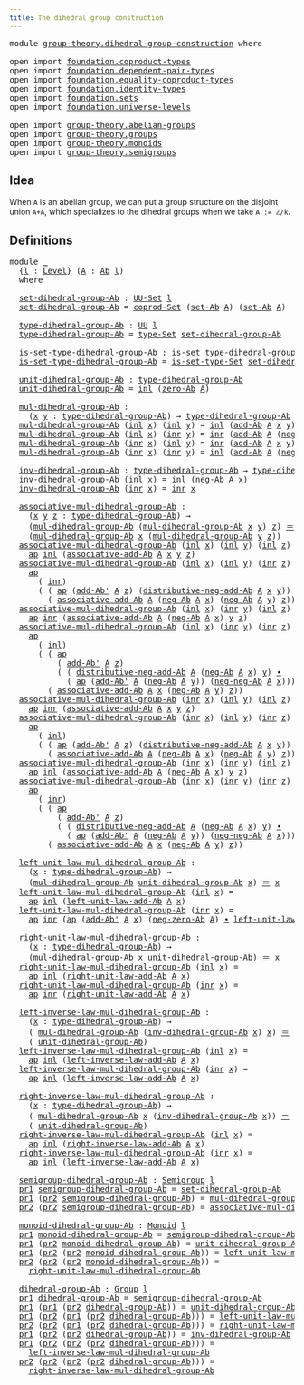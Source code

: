 ```yaml
---
title: The dihedral group construction
---
```


<pre class="Agda"><a id="57" class="Keyword">module</a> <a id="64" href="group-theory.dihedral-group-construction.html" class="Module">group-theory.dihedral-group-construction</a> <a id="105" class="Keyword">where</a>

<a id="112" class="Keyword">open</a> <a id="117" class="Keyword">import</a> <a id="124" href="foundation.coproduct-types.html" class="Module">foundation.coproduct-types</a>
<a id="151" class="Keyword">open</a> <a id="156" class="Keyword">import</a> <a id="163" href="foundation.dependent-pair-types.html" class="Module">foundation.dependent-pair-types</a>
<a id="195" class="Keyword">open</a> <a id="200" class="Keyword">import</a> <a id="207" href="foundation.equality-coproduct-types.html" class="Module">foundation.equality-coproduct-types</a>
<a id="243" class="Keyword">open</a> <a id="248" class="Keyword">import</a> <a id="255" href="foundation.identity-types.html" class="Module">foundation.identity-types</a>
<a id="281" class="Keyword">open</a> <a id="286" class="Keyword">import</a> <a id="293" href="foundation.sets.html" class="Module">foundation.sets</a>
<a id="309" class="Keyword">open</a> <a id="314" class="Keyword">import</a> <a id="321" href="foundation.universe-levels.html" class="Module">foundation.universe-levels</a>

<a id="349" class="Keyword">open</a> <a id="354" class="Keyword">import</a> <a id="361" href="group-theory.abelian-groups.html" class="Module">group-theory.abelian-groups</a>
<a id="389" class="Keyword">open</a> <a id="394" class="Keyword">import</a> <a id="401" href="group-theory.groups.html" class="Module">group-theory.groups</a>
<a id="421" class="Keyword">open</a> <a id="426" class="Keyword">import</a> <a id="433" href="group-theory.monoids.html" class="Module">group-theory.monoids</a>
<a id="454" class="Keyword">open</a> <a id="459" class="Keyword">import</a> <a id="466" href="group-theory.semigroups.html" class="Module">group-theory.semigroups</a>
</pre>
## Idea

When `A` is an abelian group, we can put a group structure on the disjoint union `A+A`, which specializes to the dihedral groups when we take `A := ℤ/k`.

## Definitions

<pre class="Agda"><a id="683" class="Keyword">module</a> <a id="690" href="group-theory.dihedral-group-construction.html#690" class="Module">_</a>
  <a id="694" class="Symbol">{</a><a id="695" href="group-theory.dihedral-group-construction.html#695" class="Bound">l</a> <a id="697" class="Symbol">:</a> <a id="699" href="Agda.Primitive.html#597" class="Postulate">Level</a><a id="704" class="Symbol">}</a> <a id="706" class="Symbol">(</a><a id="707" href="group-theory.dihedral-group-construction.html#707" class="Bound">A</a> <a id="709" class="Symbol">:</a> <a id="711" href="group-theory.abelian-groups.html#2512" class="Function">Ab</a> <a id="714" href="group-theory.dihedral-group-construction.html#695" class="Bound">l</a><a id="715" class="Symbol">)</a>
  <a id="719" class="Keyword">where</a>

  <a id="728" href="group-theory.dihedral-group-construction.html#728" class="Function">set-dihedral-group-Ab</a> <a id="750" class="Symbol">:</a> <a id="752" href="foundation-core.sets.html#1190" class="Function">UU-Set</a> <a id="759" href="group-theory.dihedral-group-construction.html#695" class="Bound">l</a>
  <a id="763" href="group-theory.dihedral-group-construction.html#728" class="Function">set-dihedral-group-Ab</a> <a id="785" class="Symbol">=</a> <a id="787" href="foundation.equality-coproduct-types.html#11165" class="Function">coprod-Set</a> <a id="798" class="Symbol">(</a><a id="799" href="group-theory.abelian-groups.html#2646" class="Function">set-Ab</a> <a id="806" href="group-theory.dihedral-group-construction.html#707" class="Bound">A</a><a id="807" class="Symbol">)</a> <a id="809" class="Symbol">(</a><a id="810" href="group-theory.abelian-groups.html#2646" class="Function">set-Ab</a> <a id="817" href="group-theory.dihedral-group-construction.html#707" class="Bound">A</a><a id="818" class="Symbol">)</a>

  <a id="823" href="group-theory.dihedral-group-construction.html#823" class="Function">type-dihedral-group-Ab</a> <a id="846" class="Symbol">:</a> <a id="848" href="foundation-core.universe-levels.html#235" class="Primitive">UU</a> <a id="851" href="group-theory.dihedral-group-construction.html#695" class="Bound">l</a>
  <a id="855" href="group-theory.dihedral-group-construction.html#823" class="Function">type-dihedral-group-Ab</a> <a id="878" class="Symbol">=</a> <a id="880" href="foundation-core.sets.html#1304" class="Function">type-Set</a> <a id="889" href="group-theory.dihedral-group-construction.html#728" class="Function">set-dihedral-group-Ab</a>

  <a id="914" href="group-theory.dihedral-group-construction.html#914" class="Function">is-set-type-dihedral-group-Ab</a> <a id="944" class="Symbol">:</a> <a id="946" href="foundation-core.sets.html#1113" class="Function">is-set</a> <a id="953" href="group-theory.dihedral-group-construction.html#823" class="Function">type-dihedral-group-Ab</a>
  <a id="978" href="group-theory.dihedral-group-construction.html#914" class="Function">is-set-type-dihedral-group-Ab</a> <a id="1008" class="Symbol">=</a> <a id="1010" href="foundation-core.sets.html#1355" class="Function">is-set-type-Set</a> <a id="1026" href="group-theory.dihedral-group-construction.html#728" class="Function">set-dihedral-group-Ab</a>

  <a id="1051" href="group-theory.dihedral-group-construction.html#1051" class="Function">unit-dihedral-group-Ab</a> <a id="1074" class="Symbol">:</a> <a id="1076" href="group-theory.dihedral-group-construction.html#823" class="Function">type-dihedral-group-Ab</a>
  <a id="1101" href="group-theory.dihedral-group-construction.html#1051" class="Function">unit-dihedral-group-Ab</a> <a id="1124" class="Symbol">=</a> <a id="1126" href="foundation.coproduct-types.html#1250" class="InductiveConstructor">inl</a> <a id="1130" class="Symbol">(</a><a id="1131" href="group-theory.abelian-groups.html#3983" class="Function">zero-Ab</a> <a id="1139" href="group-theory.dihedral-group-construction.html#707" class="Bound">A</a><a id="1140" class="Symbol">)</a>

  <a id="1145" href="group-theory.dihedral-group-construction.html#1145" class="Function">mul-dihedral-group-Ab</a> <a id="1167" class="Symbol">:</a>
    <a id="1173" class="Symbol">(</a><a id="1174" href="group-theory.dihedral-group-construction.html#1174" class="Bound">x</a> <a id="1176" href="group-theory.dihedral-group-construction.html#1176" class="Bound">y</a> <a id="1178" class="Symbol">:</a> <a id="1180" href="group-theory.dihedral-group-construction.html#823" class="Function">type-dihedral-group-Ab</a><a id="1202" class="Symbol">)</a> <a id="1204" class="Symbol">→</a> <a id="1206" href="group-theory.dihedral-group-construction.html#823" class="Function">type-dihedral-group-Ab</a>
  <a id="1231" href="group-theory.dihedral-group-construction.html#1145" class="Function">mul-dihedral-group-Ab</a> <a id="1253" class="Symbol">(</a><a id="1254" href="foundation.coproduct-types.html#1250" class="InductiveConstructor">inl</a> <a id="1258" href="group-theory.dihedral-group-construction.html#1258" class="Bound">x</a><a id="1259" class="Symbol">)</a> <a id="1261" class="Symbol">(</a><a id="1262" href="foundation.coproduct-types.html#1250" class="InductiveConstructor">inl</a> <a id="1266" href="group-theory.dihedral-group-construction.html#1266" class="Bound">y</a><a id="1267" class="Symbol">)</a> <a id="1269" class="Symbol">=</a> <a id="1271" href="foundation.coproduct-types.html#1250" class="InductiveConstructor">inl</a> <a id="1275" class="Symbol">(</a><a id="1276" href="group-theory.abelian-groups.html#3073" class="Function">add-Ab</a> <a id="1283" href="group-theory.dihedral-group-construction.html#707" class="Bound">A</a> <a id="1285" href="group-theory.dihedral-group-construction.html#1258" class="Bound">x</a> <a id="1287" href="group-theory.dihedral-group-construction.html#1266" class="Bound">y</a><a id="1288" class="Symbol">)</a>
  <a id="1292" href="group-theory.dihedral-group-construction.html#1145" class="Function">mul-dihedral-group-Ab</a> <a id="1314" class="Symbol">(</a><a id="1315" href="foundation.coproduct-types.html#1250" class="InductiveConstructor">inl</a> <a id="1319" href="group-theory.dihedral-group-construction.html#1319" class="Bound">x</a><a id="1320" class="Symbol">)</a> <a id="1322" class="Symbol">(</a><a id="1323" href="foundation.coproduct-types.html#1268" class="InductiveConstructor">inr</a> <a id="1327" href="group-theory.dihedral-group-construction.html#1327" class="Bound">y</a><a id="1328" class="Symbol">)</a> <a id="1330" class="Symbol">=</a> <a id="1332" href="foundation.coproduct-types.html#1268" class="InductiveConstructor">inr</a> <a id="1336" class="Symbol">(</a><a id="1337" href="group-theory.abelian-groups.html#3073" class="Function">add-Ab</a> <a id="1344" href="group-theory.dihedral-group-construction.html#707" class="Bound">A</a> <a id="1346" class="Symbol">(</a><a id="1347" href="group-theory.abelian-groups.html#4621" class="Function">neg-Ab</a> <a id="1354" href="group-theory.dihedral-group-construction.html#707" class="Bound">A</a> <a id="1356" href="group-theory.dihedral-group-construction.html#1319" class="Bound">x</a><a id="1357" class="Symbol">)</a> <a id="1359" href="group-theory.dihedral-group-construction.html#1327" class="Bound">y</a><a id="1360" class="Symbol">)</a>
  <a id="1364" href="group-theory.dihedral-group-construction.html#1145" class="Function">mul-dihedral-group-Ab</a> <a id="1386" class="Symbol">(</a><a id="1387" href="foundation.coproduct-types.html#1268" class="InductiveConstructor">inr</a> <a id="1391" href="group-theory.dihedral-group-construction.html#1391" class="Bound">x</a><a id="1392" class="Symbol">)</a> <a id="1394" class="Symbol">(</a><a id="1395" href="foundation.coproduct-types.html#1250" class="InductiveConstructor">inl</a> <a id="1399" href="group-theory.dihedral-group-construction.html#1399" class="Bound">y</a><a id="1400" class="Symbol">)</a> <a id="1402" class="Symbol">=</a> <a id="1404" href="foundation.coproduct-types.html#1268" class="InductiveConstructor">inr</a> <a id="1408" class="Symbol">(</a><a id="1409" href="group-theory.abelian-groups.html#3073" class="Function">add-Ab</a> <a id="1416" href="group-theory.dihedral-group-construction.html#707" class="Bound">A</a> <a id="1418" href="group-theory.dihedral-group-construction.html#1391" class="Bound">x</a> <a id="1420" href="group-theory.dihedral-group-construction.html#1399" class="Bound">y</a><a id="1421" class="Symbol">)</a>
  <a id="1425" href="group-theory.dihedral-group-construction.html#1145" class="Function">mul-dihedral-group-Ab</a> <a id="1447" class="Symbol">(</a><a id="1448" href="foundation.coproduct-types.html#1268" class="InductiveConstructor">inr</a> <a id="1452" href="group-theory.dihedral-group-construction.html#1452" class="Bound">x</a><a id="1453" class="Symbol">)</a> <a id="1455" class="Symbol">(</a><a id="1456" href="foundation.coproduct-types.html#1268" class="InductiveConstructor">inr</a> <a id="1460" href="group-theory.dihedral-group-construction.html#1460" class="Bound">y</a><a id="1461" class="Symbol">)</a> <a id="1463" class="Symbol">=</a> <a id="1465" href="foundation.coproduct-types.html#1250" class="InductiveConstructor">inl</a> <a id="1469" class="Symbol">(</a><a id="1470" href="group-theory.abelian-groups.html#3073" class="Function">add-Ab</a> <a id="1477" href="group-theory.dihedral-group-construction.html#707" class="Bound">A</a> <a id="1479" class="Symbol">(</a><a id="1480" href="group-theory.abelian-groups.html#4621" class="Function">neg-Ab</a> <a id="1487" href="group-theory.dihedral-group-construction.html#707" class="Bound">A</a> <a id="1489" href="group-theory.dihedral-group-construction.html#1452" class="Bound">x</a><a id="1490" class="Symbol">)</a> <a id="1492" href="group-theory.dihedral-group-construction.html#1460" class="Bound">y</a><a id="1493" class="Symbol">)</a>

  <a id="1498" href="group-theory.dihedral-group-construction.html#1498" class="Function">inv-dihedral-group-Ab</a> <a id="1520" class="Symbol">:</a> <a id="1522" href="group-theory.dihedral-group-construction.html#823" class="Function">type-dihedral-group-Ab</a> <a id="1545" class="Symbol">→</a> <a id="1547" href="group-theory.dihedral-group-construction.html#823" class="Function">type-dihedral-group-Ab</a>
  <a id="1572" href="group-theory.dihedral-group-construction.html#1498" class="Function">inv-dihedral-group-Ab</a> <a id="1594" class="Symbol">(</a><a id="1595" href="foundation.coproduct-types.html#1250" class="InductiveConstructor">inl</a> <a id="1599" href="group-theory.dihedral-group-construction.html#1599" class="Bound">x</a><a id="1600" class="Symbol">)</a> <a id="1602" class="Symbol">=</a> <a id="1604" href="foundation.coproduct-types.html#1250" class="InductiveConstructor">inl</a> <a id="1608" class="Symbol">(</a><a id="1609" href="group-theory.abelian-groups.html#4621" class="Function">neg-Ab</a> <a id="1616" href="group-theory.dihedral-group-construction.html#707" class="Bound">A</a> <a id="1618" href="group-theory.dihedral-group-construction.html#1599" class="Bound">x</a><a id="1619" class="Symbol">)</a>
  <a id="1623" href="group-theory.dihedral-group-construction.html#1498" class="Function">inv-dihedral-group-Ab</a> <a id="1645" class="Symbol">(</a><a id="1646" href="foundation.coproduct-types.html#1268" class="InductiveConstructor">inr</a> <a id="1650" href="group-theory.dihedral-group-construction.html#1650" class="Bound">x</a><a id="1651" class="Symbol">)</a> <a id="1653" class="Symbol">=</a> <a id="1655" href="foundation.coproduct-types.html#1268" class="InductiveConstructor">inr</a> <a id="1659" href="group-theory.dihedral-group-construction.html#1650" class="Bound">x</a>

  <a id="1664" href="group-theory.dihedral-group-construction.html#1664" class="Function">associative-mul-dihedral-group-Ab</a> <a id="1698" class="Symbol">:</a>
    <a id="1704" class="Symbol">(</a><a id="1705" href="group-theory.dihedral-group-construction.html#1705" class="Bound">x</a> <a id="1707" href="group-theory.dihedral-group-construction.html#1707" class="Bound">y</a> <a id="1709" href="group-theory.dihedral-group-construction.html#1709" class="Bound">z</a> <a id="1711" class="Symbol">:</a> <a id="1713" href="group-theory.dihedral-group-construction.html#823" class="Function">type-dihedral-group-Ab</a><a id="1735" class="Symbol">)</a> <a id="1737" class="Symbol">→</a>
    <a id="1743" class="Symbol">(</a><a id="1744" href="group-theory.dihedral-group-construction.html#1145" class="Function">mul-dihedral-group-Ab</a> <a id="1766" class="Symbol">(</a><a id="1767" href="group-theory.dihedral-group-construction.html#1145" class="Function">mul-dihedral-group-Ab</a> <a id="1789" href="group-theory.dihedral-group-construction.html#1705" class="Bound">x</a> <a id="1791" href="group-theory.dihedral-group-construction.html#1707" class="Bound">y</a><a id="1792" class="Symbol">)</a> <a id="1794" href="group-theory.dihedral-group-construction.html#1709" class="Bound">z</a><a id="1795" class="Symbol">)</a> <a id="1797" href="foundation-core.identity-types.html#1865" class="Function Operator">＝</a>
    <a id="1803" class="Symbol">(</a><a id="1804" href="group-theory.dihedral-group-construction.html#1145" class="Function">mul-dihedral-group-Ab</a> <a id="1826" href="group-theory.dihedral-group-construction.html#1705" class="Bound">x</a> <a id="1828" class="Symbol">(</a><a id="1829" href="group-theory.dihedral-group-construction.html#1145" class="Function">mul-dihedral-group-Ab</a> <a id="1851" href="group-theory.dihedral-group-construction.html#1707" class="Bound">y</a> <a id="1853" href="group-theory.dihedral-group-construction.html#1709" class="Bound">z</a><a id="1854" class="Symbol">))</a>
  <a id="1859" href="group-theory.dihedral-group-construction.html#1664" class="Function">associative-mul-dihedral-group-Ab</a> <a id="1893" class="Symbol">(</a><a id="1894" href="foundation.coproduct-types.html#1250" class="InductiveConstructor">inl</a> <a id="1898" href="group-theory.dihedral-group-construction.html#1898" class="Bound">x</a><a id="1899" class="Symbol">)</a> <a id="1901" class="Symbol">(</a><a id="1902" href="foundation.coproduct-types.html#1250" class="InductiveConstructor">inl</a> <a id="1906" href="group-theory.dihedral-group-construction.html#1906" class="Bound">y</a><a id="1907" class="Symbol">)</a> <a id="1909" class="Symbol">(</a><a id="1910" href="foundation.coproduct-types.html#1250" class="InductiveConstructor">inl</a> <a id="1914" href="group-theory.dihedral-group-construction.html#1914" class="Bound">z</a><a id="1915" class="Symbol">)</a> <a id="1917" class="Symbol">=</a>
    <a id="1923" href="foundation-core.identity-types.html#4003" class="Function">ap</a> <a id="1926" href="foundation.coproduct-types.html#1250" class="InductiveConstructor">inl</a> <a id="1930" class="Symbol">(</a><a id="1931" href="group-theory.abelian-groups.html#3458" class="Function">associative-add-Ab</a> <a id="1950" href="group-theory.dihedral-group-construction.html#707" class="Bound">A</a> <a id="1952" href="group-theory.dihedral-group-construction.html#1898" class="Bound">x</a> <a id="1954" href="group-theory.dihedral-group-construction.html#1906" class="Bound">y</a> <a id="1956" href="group-theory.dihedral-group-construction.html#1914" class="Bound">z</a><a id="1957" class="Symbol">)</a>
  <a id="1961" href="group-theory.dihedral-group-construction.html#1664" class="Function">associative-mul-dihedral-group-Ab</a> <a id="1995" class="Symbol">(</a><a id="1996" href="foundation.coproduct-types.html#1250" class="InductiveConstructor">inl</a> <a id="2000" href="group-theory.dihedral-group-construction.html#2000" class="Bound">x</a><a id="2001" class="Symbol">)</a> <a id="2003" class="Symbol">(</a><a id="2004" href="foundation.coproduct-types.html#1250" class="InductiveConstructor">inl</a> <a id="2008" href="group-theory.dihedral-group-construction.html#2008" class="Bound">y</a><a id="2009" class="Symbol">)</a> <a id="2011" class="Symbol">(</a><a id="2012" href="foundation.coproduct-types.html#1268" class="InductiveConstructor">inr</a> <a id="2016" href="group-theory.dihedral-group-construction.html#2016" class="Bound">z</a><a id="2017" class="Symbol">)</a> <a id="2019" class="Symbol">=</a>
    <a id="2025" href="foundation-core.identity-types.html#4003" class="Function">ap</a>
      <a id="2034" class="Symbol">(</a> <a id="2036" href="foundation.coproduct-types.html#1268" class="InductiveConstructor">inr</a><a id="2039" class="Symbol">)</a>
      <a id="2047" class="Symbol">(</a> <a id="2049" class="Symbol">(</a> <a id="2051" href="foundation-core.identity-types.html#4003" class="Function">ap</a> <a id="2054" class="Symbol">(</a><a id="2055" href="group-theory.abelian-groups.html#3178" class="Function">add-Ab&#39;</a> <a id="2063" href="group-theory.dihedral-group-construction.html#707" class="Bound">A</a> <a id="2065" href="group-theory.dihedral-group-construction.html#2016" class="Bound">z</a><a id="2066" class="Symbol">)</a> <a id="2068" class="Symbol">(</a><a id="2069" href="group-theory.abelian-groups.html#5516" class="Function">distributive-neg-add-Ab</a> <a id="2093" href="group-theory.dihedral-group-construction.html#707" class="Bound">A</a> <a id="2095" href="group-theory.dihedral-group-construction.html#2000" class="Bound">x</a> <a id="2097" href="group-theory.dihedral-group-construction.html#2008" class="Bound">y</a><a id="2098" class="Symbol">))</a> <a id="2101" href="foundation-core.identity-types.html#2425" class="Function Operator">∙</a>
        <a id="2111" class="Symbol">(</a> <a id="2113" href="group-theory.abelian-groups.html#3458" class="Function">associative-add-Ab</a> <a id="2132" href="group-theory.dihedral-group-construction.html#707" class="Bound">A</a> <a id="2134" class="Symbol">(</a><a id="2135" href="group-theory.abelian-groups.html#4621" class="Function">neg-Ab</a> <a id="2142" href="group-theory.dihedral-group-construction.html#707" class="Bound">A</a> <a id="2144" href="group-theory.dihedral-group-construction.html#2000" class="Bound">x</a><a id="2145" class="Symbol">)</a> <a id="2147" class="Symbol">(</a><a id="2148" href="group-theory.abelian-groups.html#4621" class="Function">neg-Ab</a> <a id="2155" href="group-theory.dihedral-group-construction.html#707" class="Bound">A</a> <a id="2157" href="group-theory.dihedral-group-construction.html#2008" class="Bound">y</a><a id="2158" class="Symbol">)</a> <a id="2160" href="group-theory.dihedral-group-construction.html#2016" class="Bound">z</a><a id="2161" class="Symbol">))</a>
  <a id="2166" href="group-theory.dihedral-group-construction.html#1664" class="Function">associative-mul-dihedral-group-Ab</a> <a id="2200" class="Symbol">(</a><a id="2201" href="foundation.coproduct-types.html#1250" class="InductiveConstructor">inl</a> <a id="2205" href="group-theory.dihedral-group-construction.html#2205" class="Bound">x</a><a id="2206" class="Symbol">)</a> <a id="2208" class="Symbol">(</a><a id="2209" href="foundation.coproduct-types.html#1268" class="InductiveConstructor">inr</a> <a id="2213" href="group-theory.dihedral-group-construction.html#2213" class="Bound">y</a><a id="2214" class="Symbol">)</a> <a id="2216" class="Symbol">(</a><a id="2217" href="foundation.coproduct-types.html#1250" class="InductiveConstructor">inl</a> <a id="2221" href="group-theory.dihedral-group-construction.html#2221" class="Bound">z</a><a id="2222" class="Symbol">)</a> <a id="2224" class="Symbol">=</a>
    <a id="2230" href="foundation-core.identity-types.html#4003" class="Function">ap</a> <a id="2233" href="foundation.coproduct-types.html#1268" class="InductiveConstructor">inr</a> <a id="2237" class="Symbol">(</a><a id="2238" href="group-theory.abelian-groups.html#3458" class="Function">associative-add-Ab</a> <a id="2257" href="group-theory.dihedral-group-construction.html#707" class="Bound">A</a> <a id="2259" class="Symbol">(</a><a id="2260" href="group-theory.abelian-groups.html#4621" class="Function">neg-Ab</a> <a id="2267" href="group-theory.dihedral-group-construction.html#707" class="Bound">A</a> <a id="2269" href="group-theory.dihedral-group-construction.html#2205" class="Bound">x</a><a id="2270" class="Symbol">)</a> <a id="2272" href="group-theory.dihedral-group-construction.html#2213" class="Bound">y</a> <a id="2274" href="group-theory.dihedral-group-construction.html#2221" class="Bound">z</a><a id="2275" class="Symbol">)</a>
  <a id="2279" href="group-theory.dihedral-group-construction.html#1664" class="Function">associative-mul-dihedral-group-Ab</a> <a id="2313" class="Symbol">(</a><a id="2314" href="foundation.coproduct-types.html#1250" class="InductiveConstructor">inl</a> <a id="2318" href="group-theory.dihedral-group-construction.html#2318" class="Bound">x</a><a id="2319" class="Symbol">)</a> <a id="2321" class="Symbol">(</a><a id="2322" href="foundation.coproduct-types.html#1268" class="InductiveConstructor">inr</a> <a id="2326" href="group-theory.dihedral-group-construction.html#2326" class="Bound">y</a><a id="2327" class="Symbol">)</a> <a id="2329" class="Symbol">(</a><a id="2330" href="foundation.coproduct-types.html#1268" class="InductiveConstructor">inr</a> <a id="2334" href="group-theory.dihedral-group-construction.html#2334" class="Bound">z</a><a id="2335" class="Symbol">)</a> <a id="2337" class="Symbol">=</a>
    <a id="2343" href="foundation-core.identity-types.html#4003" class="Function">ap</a>
      <a id="2352" class="Symbol">(</a> <a id="2354" href="foundation.coproduct-types.html#1250" class="InductiveConstructor">inl</a><a id="2357" class="Symbol">)</a>
      <a id="2365" class="Symbol">(</a> <a id="2367" class="Symbol">(</a> <a id="2369" href="foundation-core.identity-types.html#4003" class="Function">ap</a>
          <a id="2382" class="Symbol">(</a> <a id="2384" href="group-theory.abelian-groups.html#3178" class="Function">add-Ab&#39;</a> <a id="2392" href="group-theory.dihedral-group-construction.html#707" class="Bound">A</a> <a id="2394" href="group-theory.dihedral-group-construction.html#2334" class="Bound">z</a><a id="2395" class="Symbol">)</a>
          <a id="2407" class="Symbol">(</a> <a id="2409" class="Symbol">(</a> <a id="2411" href="group-theory.abelian-groups.html#5516" class="Function">distributive-neg-add-Ab</a> <a id="2435" href="group-theory.dihedral-group-construction.html#707" class="Bound">A</a> <a id="2437" class="Symbol">(</a><a id="2438" href="group-theory.abelian-groups.html#4621" class="Function">neg-Ab</a> <a id="2445" href="group-theory.dihedral-group-construction.html#707" class="Bound">A</a> <a id="2447" href="group-theory.dihedral-group-construction.html#2318" class="Bound">x</a><a id="2448" class="Symbol">)</a> <a id="2450" href="group-theory.dihedral-group-construction.html#2326" class="Bound">y</a><a id="2451" class="Symbol">)</a> <a id="2453" href="foundation-core.identity-types.html#2425" class="Function Operator">∙</a>
            <a id="2467" class="Symbol">(</a> <a id="2469" href="foundation-core.identity-types.html#4003" class="Function">ap</a> <a id="2472" class="Symbol">(</a><a id="2473" href="group-theory.abelian-groups.html#3178" class="Function">add-Ab&#39;</a> <a id="2481" href="group-theory.dihedral-group-construction.html#707" class="Bound">A</a> <a id="2483" class="Symbol">(</a><a id="2484" href="group-theory.abelian-groups.html#4621" class="Function">neg-Ab</a> <a id="2491" href="group-theory.dihedral-group-construction.html#707" class="Bound">A</a> <a id="2493" href="group-theory.dihedral-group-construction.html#2326" class="Bound">y</a><a id="2494" class="Symbol">))</a> <a id="2497" class="Symbol">(</a><a id="2498" href="group-theory.abelian-groups.html#5791" class="Function">neg-neg-Ab</a> <a id="2509" href="group-theory.dihedral-group-construction.html#707" class="Bound">A</a> <a id="2511" href="group-theory.dihedral-group-construction.html#2318" class="Bound">x</a><a id="2512" class="Symbol">))))</a> <a id="2517" href="foundation-core.identity-types.html#2425" class="Function Operator">∙</a>
        <a id="2527" class="Symbol">(</a> <a id="2529" href="group-theory.abelian-groups.html#3458" class="Function">associative-add-Ab</a> <a id="2548" href="group-theory.dihedral-group-construction.html#707" class="Bound">A</a> <a id="2550" href="group-theory.dihedral-group-construction.html#2318" class="Bound">x</a> <a id="2552" class="Symbol">(</a><a id="2553" href="group-theory.abelian-groups.html#4621" class="Function">neg-Ab</a> <a id="2560" href="group-theory.dihedral-group-construction.html#707" class="Bound">A</a> <a id="2562" href="group-theory.dihedral-group-construction.html#2326" class="Bound">y</a><a id="2563" class="Symbol">)</a> <a id="2565" href="group-theory.dihedral-group-construction.html#2334" class="Bound">z</a><a id="2566" class="Symbol">))</a>
  <a id="2571" href="group-theory.dihedral-group-construction.html#1664" class="Function">associative-mul-dihedral-group-Ab</a> <a id="2605" class="Symbol">(</a><a id="2606" href="foundation.coproduct-types.html#1268" class="InductiveConstructor">inr</a> <a id="2610" href="group-theory.dihedral-group-construction.html#2610" class="Bound">x</a><a id="2611" class="Symbol">)</a> <a id="2613" class="Symbol">(</a><a id="2614" href="foundation.coproduct-types.html#1250" class="InductiveConstructor">inl</a> <a id="2618" href="group-theory.dihedral-group-construction.html#2618" class="Bound">y</a><a id="2619" class="Symbol">)</a> <a id="2621" class="Symbol">(</a><a id="2622" href="foundation.coproduct-types.html#1250" class="InductiveConstructor">inl</a> <a id="2626" href="group-theory.dihedral-group-construction.html#2626" class="Bound">z</a><a id="2627" class="Symbol">)</a> <a id="2629" class="Symbol">=</a>
    <a id="2635" href="foundation-core.identity-types.html#4003" class="Function">ap</a> <a id="2638" href="foundation.coproduct-types.html#1268" class="InductiveConstructor">inr</a> <a id="2642" class="Symbol">(</a><a id="2643" href="group-theory.abelian-groups.html#3458" class="Function">associative-add-Ab</a> <a id="2662" href="group-theory.dihedral-group-construction.html#707" class="Bound">A</a> <a id="2664" href="group-theory.dihedral-group-construction.html#2610" class="Bound">x</a> <a id="2666" href="group-theory.dihedral-group-construction.html#2618" class="Bound">y</a> <a id="2668" href="group-theory.dihedral-group-construction.html#2626" class="Bound">z</a><a id="2669" class="Symbol">)</a>
  <a id="2673" href="group-theory.dihedral-group-construction.html#1664" class="Function">associative-mul-dihedral-group-Ab</a> <a id="2707" class="Symbol">(</a><a id="2708" href="foundation.coproduct-types.html#1268" class="InductiveConstructor">inr</a> <a id="2712" href="group-theory.dihedral-group-construction.html#2712" class="Bound">x</a><a id="2713" class="Symbol">)</a> <a id="2715" class="Symbol">(</a><a id="2716" href="foundation.coproduct-types.html#1250" class="InductiveConstructor">inl</a> <a id="2720" href="group-theory.dihedral-group-construction.html#2720" class="Bound">y</a><a id="2721" class="Symbol">)</a> <a id="2723" class="Symbol">(</a><a id="2724" href="foundation.coproduct-types.html#1268" class="InductiveConstructor">inr</a> <a id="2728" href="group-theory.dihedral-group-construction.html#2728" class="Bound">z</a><a id="2729" class="Symbol">)</a> <a id="2731" class="Symbol">=</a>
    <a id="2737" href="foundation-core.identity-types.html#4003" class="Function">ap</a>
      <a id="2746" class="Symbol">(</a> <a id="2748" href="foundation.coproduct-types.html#1250" class="InductiveConstructor">inl</a><a id="2751" class="Symbol">)</a>
      <a id="2759" class="Symbol">(</a> <a id="2761" class="Symbol">(</a> <a id="2763" href="foundation-core.identity-types.html#4003" class="Function">ap</a> <a id="2766" class="Symbol">(</a><a id="2767" href="group-theory.abelian-groups.html#3178" class="Function">add-Ab&#39;</a> <a id="2775" href="group-theory.dihedral-group-construction.html#707" class="Bound">A</a> <a id="2777" href="group-theory.dihedral-group-construction.html#2728" class="Bound">z</a><a id="2778" class="Symbol">)</a> <a id="2780" class="Symbol">(</a><a id="2781" href="group-theory.abelian-groups.html#5516" class="Function">distributive-neg-add-Ab</a> <a id="2805" href="group-theory.dihedral-group-construction.html#707" class="Bound">A</a> <a id="2807" href="group-theory.dihedral-group-construction.html#2712" class="Bound">x</a> <a id="2809" href="group-theory.dihedral-group-construction.html#2720" class="Bound">y</a><a id="2810" class="Symbol">))</a> <a id="2813" href="foundation-core.identity-types.html#2425" class="Function Operator">∙</a>
        <a id="2823" class="Symbol">(</a> <a id="2825" href="group-theory.abelian-groups.html#3458" class="Function">associative-add-Ab</a> <a id="2844" href="group-theory.dihedral-group-construction.html#707" class="Bound">A</a> <a id="2846" class="Symbol">(</a><a id="2847" href="group-theory.abelian-groups.html#4621" class="Function">neg-Ab</a> <a id="2854" href="group-theory.dihedral-group-construction.html#707" class="Bound">A</a> <a id="2856" href="group-theory.dihedral-group-construction.html#2712" class="Bound">x</a><a id="2857" class="Symbol">)</a> <a id="2859" class="Symbol">(</a><a id="2860" href="group-theory.abelian-groups.html#4621" class="Function">neg-Ab</a> <a id="2867" href="group-theory.dihedral-group-construction.html#707" class="Bound">A</a> <a id="2869" href="group-theory.dihedral-group-construction.html#2720" class="Bound">y</a><a id="2870" class="Symbol">)</a> <a id="2872" href="group-theory.dihedral-group-construction.html#2728" class="Bound">z</a><a id="2873" class="Symbol">))</a>
  <a id="2878" href="group-theory.dihedral-group-construction.html#1664" class="Function">associative-mul-dihedral-group-Ab</a> <a id="2912" class="Symbol">(</a><a id="2913" href="foundation.coproduct-types.html#1268" class="InductiveConstructor">inr</a> <a id="2917" href="group-theory.dihedral-group-construction.html#2917" class="Bound">x</a><a id="2918" class="Symbol">)</a> <a id="2920" class="Symbol">(</a><a id="2921" href="foundation.coproduct-types.html#1268" class="InductiveConstructor">inr</a> <a id="2925" href="group-theory.dihedral-group-construction.html#2925" class="Bound">y</a><a id="2926" class="Symbol">)</a> <a id="2928" class="Symbol">(</a><a id="2929" href="foundation.coproduct-types.html#1250" class="InductiveConstructor">inl</a> <a id="2933" href="group-theory.dihedral-group-construction.html#2933" class="Bound">z</a><a id="2934" class="Symbol">)</a> <a id="2936" class="Symbol">=</a>
    <a id="2942" href="foundation-core.identity-types.html#4003" class="Function">ap</a> <a id="2945" href="foundation.coproduct-types.html#1250" class="InductiveConstructor">inl</a> <a id="2949" class="Symbol">(</a><a id="2950" href="group-theory.abelian-groups.html#3458" class="Function">associative-add-Ab</a> <a id="2969" href="group-theory.dihedral-group-construction.html#707" class="Bound">A</a> <a id="2971" class="Symbol">(</a><a id="2972" href="group-theory.abelian-groups.html#4621" class="Function">neg-Ab</a> <a id="2979" href="group-theory.dihedral-group-construction.html#707" class="Bound">A</a> <a id="2981" href="group-theory.dihedral-group-construction.html#2917" class="Bound">x</a><a id="2982" class="Symbol">)</a> <a id="2984" href="group-theory.dihedral-group-construction.html#2925" class="Bound">y</a> <a id="2986" href="group-theory.dihedral-group-construction.html#2933" class="Bound">z</a><a id="2987" class="Symbol">)</a>
  <a id="2991" href="group-theory.dihedral-group-construction.html#1664" class="Function">associative-mul-dihedral-group-Ab</a> <a id="3025" class="Symbol">(</a><a id="3026" href="foundation.coproduct-types.html#1268" class="InductiveConstructor">inr</a> <a id="3030" href="group-theory.dihedral-group-construction.html#3030" class="Bound">x</a><a id="3031" class="Symbol">)</a> <a id="3033" class="Symbol">(</a><a id="3034" href="foundation.coproduct-types.html#1268" class="InductiveConstructor">inr</a> <a id="3038" href="group-theory.dihedral-group-construction.html#3038" class="Bound">y</a><a id="3039" class="Symbol">)</a> <a id="3041" class="Symbol">(</a><a id="3042" href="foundation.coproduct-types.html#1268" class="InductiveConstructor">inr</a> <a id="3046" href="group-theory.dihedral-group-construction.html#3046" class="Bound">z</a><a id="3047" class="Symbol">)</a> <a id="3049" class="Symbol">=</a>
    <a id="3055" href="foundation-core.identity-types.html#4003" class="Function">ap</a>
      <a id="3064" class="Symbol">(</a> <a id="3066" href="foundation.coproduct-types.html#1268" class="InductiveConstructor">inr</a><a id="3069" class="Symbol">)</a>
      <a id="3077" class="Symbol">(</a> <a id="3079" class="Symbol">(</a> <a id="3081" href="foundation-core.identity-types.html#4003" class="Function">ap</a>
          <a id="3094" class="Symbol">(</a> <a id="3096" href="group-theory.abelian-groups.html#3178" class="Function">add-Ab&#39;</a> <a id="3104" href="group-theory.dihedral-group-construction.html#707" class="Bound">A</a> <a id="3106" href="group-theory.dihedral-group-construction.html#3046" class="Bound">z</a><a id="3107" class="Symbol">)</a>
          <a id="3119" class="Symbol">(</a> <a id="3121" class="Symbol">(</a> <a id="3123" href="group-theory.abelian-groups.html#5516" class="Function">distributive-neg-add-Ab</a> <a id="3147" href="group-theory.dihedral-group-construction.html#707" class="Bound">A</a> <a id="3149" class="Symbol">(</a><a id="3150" href="group-theory.abelian-groups.html#4621" class="Function">neg-Ab</a> <a id="3157" href="group-theory.dihedral-group-construction.html#707" class="Bound">A</a> <a id="3159" href="group-theory.dihedral-group-construction.html#3030" class="Bound">x</a><a id="3160" class="Symbol">)</a> <a id="3162" href="group-theory.dihedral-group-construction.html#3038" class="Bound">y</a><a id="3163" class="Symbol">)</a> <a id="3165" href="foundation-core.identity-types.html#2425" class="Function Operator">∙</a>
            <a id="3179" class="Symbol">(</a> <a id="3181" href="foundation-core.identity-types.html#4003" class="Function">ap</a> <a id="3184" class="Symbol">(</a><a id="3185" href="group-theory.abelian-groups.html#3178" class="Function">add-Ab&#39;</a> <a id="3193" href="group-theory.dihedral-group-construction.html#707" class="Bound">A</a> <a id="3195" class="Symbol">(</a><a id="3196" href="group-theory.abelian-groups.html#4621" class="Function">neg-Ab</a> <a id="3203" href="group-theory.dihedral-group-construction.html#707" class="Bound">A</a> <a id="3205" href="group-theory.dihedral-group-construction.html#3038" class="Bound">y</a><a id="3206" class="Symbol">))</a> <a id="3209" class="Symbol">(</a><a id="3210" href="group-theory.abelian-groups.html#5791" class="Function">neg-neg-Ab</a> <a id="3221" href="group-theory.dihedral-group-construction.html#707" class="Bound">A</a> <a id="3223" href="group-theory.dihedral-group-construction.html#3030" class="Bound">x</a><a id="3224" class="Symbol">))))</a> <a id="3229" href="foundation-core.identity-types.html#2425" class="Function Operator">∙</a>
        <a id="3239" class="Symbol">(</a> <a id="3241" href="group-theory.abelian-groups.html#3458" class="Function">associative-add-Ab</a> <a id="3260" href="group-theory.dihedral-group-construction.html#707" class="Bound">A</a> <a id="3262" href="group-theory.dihedral-group-construction.html#3030" class="Bound">x</a> <a id="3264" class="Symbol">(</a><a id="3265" href="group-theory.abelian-groups.html#4621" class="Function">neg-Ab</a> <a id="3272" href="group-theory.dihedral-group-construction.html#707" class="Bound">A</a> <a id="3274" href="group-theory.dihedral-group-construction.html#3038" class="Bound">y</a><a id="3275" class="Symbol">)</a> <a id="3277" href="group-theory.dihedral-group-construction.html#3046" class="Bound">z</a><a id="3278" class="Symbol">))</a>

  <a id="3284" href="group-theory.dihedral-group-construction.html#3284" class="Function">left-unit-law-mul-dihedral-group-Ab</a> <a id="3320" class="Symbol">:</a>
    <a id="3326" class="Symbol">(</a><a id="3327" href="group-theory.dihedral-group-construction.html#3327" class="Bound">x</a> <a id="3329" class="Symbol">:</a> <a id="3331" href="group-theory.dihedral-group-construction.html#823" class="Function">type-dihedral-group-Ab</a><a id="3353" class="Symbol">)</a> <a id="3355" class="Symbol">→</a>
    <a id="3361" class="Symbol">(</a><a id="3362" href="group-theory.dihedral-group-construction.html#1145" class="Function">mul-dihedral-group-Ab</a> <a id="3384" href="group-theory.dihedral-group-construction.html#1051" class="Function">unit-dihedral-group-Ab</a> <a id="3407" href="group-theory.dihedral-group-construction.html#3327" class="Bound">x</a><a id="3408" class="Symbol">)</a> <a id="3410" href="foundation-core.identity-types.html#1865" class="Function Operator">＝</a> <a id="3412" href="group-theory.dihedral-group-construction.html#3327" class="Bound">x</a>
  <a id="3416" href="group-theory.dihedral-group-construction.html#3284" class="Function">left-unit-law-mul-dihedral-group-Ab</a> <a id="3452" class="Symbol">(</a><a id="3453" href="foundation.coproduct-types.html#1250" class="InductiveConstructor">inl</a> <a id="3457" href="group-theory.dihedral-group-construction.html#3457" class="Bound">x</a><a id="3458" class="Symbol">)</a> <a id="3460" class="Symbol">=</a>
    <a id="3466" href="foundation-core.identity-types.html#4003" class="Function">ap</a> <a id="3469" href="foundation.coproduct-types.html#1250" class="InductiveConstructor">inl</a> <a id="3473" class="Symbol">(</a><a id="3474" href="group-theory.abelian-groups.html#4157" class="Function">left-unit-law-add-Ab</a> <a id="3495" href="group-theory.dihedral-group-construction.html#707" class="Bound">A</a> <a id="3497" href="group-theory.dihedral-group-construction.html#3457" class="Bound">x</a><a id="3498" class="Symbol">)</a>
  <a id="3502" href="group-theory.dihedral-group-construction.html#3284" class="Function">left-unit-law-mul-dihedral-group-Ab</a> <a id="3538" class="Symbol">(</a><a id="3539" href="foundation.coproduct-types.html#1268" class="InductiveConstructor">inr</a> <a id="3543" href="group-theory.dihedral-group-construction.html#3543" class="Bound">x</a><a id="3544" class="Symbol">)</a> <a id="3546" class="Symbol">=</a>
    <a id="3552" href="foundation-core.identity-types.html#4003" class="Function">ap</a> <a id="3555" href="foundation.coproduct-types.html#1268" class="InductiveConstructor">inr</a> <a id="3559" class="Symbol">(</a><a id="3560" href="foundation-core.identity-types.html#4003" class="Function">ap</a> <a id="3563" class="Symbol">(</a><a id="3564" href="group-theory.abelian-groups.html#3178" class="Function">add-Ab&#39;</a> <a id="3572" href="group-theory.dihedral-group-construction.html#707" class="Bound">A</a> <a id="3574" href="group-theory.dihedral-group-construction.html#3543" class="Bound">x</a><a id="3575" class="Symbol">)</a> <a id="3577" class="Symbol">(</a><a id="3578" href="group-theory.abelian-groups.html#5916" class="Function">neg-zero-Ab</a> <a id="3590" href="group-theory.dihedral-group-construction.html#707" class="Bound">A</a><a id="3591" class="Symbol">)</a> <a id="3593" href="foundation-core.identity-types.html#2425" class="Function Operator">∙</a> <a id="3595" href="group-theory.abelian-groups.html#4157" class="Function">left-unit-law-add-Ab</a> <a id="3616" href="group-theory.dihedral-group-construction.html#707" class="Bound">A</a> <a id="3618" href="group-theory.dihedral-group-construction.html#3543" class="Bound">x</a><a id="3619" class="Symbol">)</a>

  <a id="3624" href="group-theory.dihedral-group-construction.html#3624" class="Function">right-unit-law-mul-dihedral-group-Ab</a> <a id="3661" class="Symbol">:</a>
    <a id="3667" class="Symbol">(</a><a id="3668" href="group-theory.dihedral-group-construction.html#3668" class="Bound">x</a> <a id="3670" class="Symbol">:</a> <a id="3672" href="group-theory.dihedral-group-construction.html#823" class="Function">type-dihedral-group-Ab</a><a id="3694" class="Symbol">)</a> <a id="3696" class="Symbol">→</a>
    <a id="3702" class="Symbol">(</a><a id="3703" href="group-theory.dihedral-group-construction.html#1145" class="Function">mul-dihedral-group-Ab</a> <a id="3725" href="group-theory.dihedral-group-construction.html#3668" class="Bound">x</a> <a id="3727" href="group-theory.dihedral-group-construction.html#1051" class="Function">unit-dihedral-group-Ab</a><a id="3749" class="Symbol">)</a> <a id="3751" href="foundation-core.identity-types.html#1865" class="Function Operator">＝</a> <a id="3753" href="group-theory.dihedral-group-construction.html#3668" class="Bound">x</a>
  <a id="3757" href="group-theory.dihedral-group-construction.html#3624" class="Function">right-unit-law-mul-dihedral-group-Ab</a> <a id="3794" class="Symbol">(</a><a id="3795" href="foundation.coproduct-types.html#1250" class="InductiveConstructor">inl</a> <a id="3799" href="group-theory.dihedral-group-construction.html#3799" class="Bound">x</a><a id="3800" class="Symbol">)</a> <a id="3802" class="Symbol">=</a>
    <a id="3808" href="foundation-core.identity-types.html#4003" class="Function">ap</a> <a id="3811" href="foundation.coproduct-types.html#1250" class="InductiveConstructor">inl</a> <a id="3815" class="Symbol">(</a><a id="3816" href="group-theory.abelian-groups.html#4316" class="Function">right-unit-law-add-Ab</a> <a id="3838" href="group-theory.dihedral-group-construction.html#707" class="Bound">A</a> <a id="3840" href="group-theory.dihedral-group-construction.html#3799" class="Bound">x</a><a id="3841" class="Symbol">)</a>
  <a id="3845" href="group-theory.dihedral-group-construction.html#3624" class="Function">right-unit-law-mul-dihedral-group-Ab</a> <a id="3882" class="Symbol">(</a><a id="3883" href="foundation.coproduct-types.html#1268" class="InductiveConstructor">inr</a> <a id="3887" href="group-theory.dihedral-group-construction.html#3887" class="Bound">x</a><a id="3888" class="Symbol">)</a> <a id="3890" class="Symbol">=</a>
    <a id="3896" href="foundation-core.identity-types.html#4003" class="Function">ap</a> <a id="3899" href="foundation.coproduct-types.html#1268" class="InductiveConstructor">inr</a> <a id="3903" class="Symbol">(</a><a id="3904" href="group-theory.abelian-groups.html#4316" class="Function">right-unit-law-add-Ab</a> <a id="3926" href="group-theory.dihedral-group-construction.html#707" class="Bound">A</a> <a id="3928" href="group-theory.dihedral-group-construction.html#3887" class="Bound">x</a><a id="3929" class="Symbol">)</a>

  <a id="3934" href="group-theory.dihedral-group-construction.html#3934" class="Function">left-inverse-law-mul-dihedral-group-Ab</a> <a id="3973" class="Symbol">:</a>
    <a id="3979" class="Symbol">(</a><a id="3980" href="group-theory.dihedral-group-construction.html#3980" class="Bound">x</a> <a id="3982" class="Symbol">:</a> <a id="3984" href="group-theory.dihedral-group-construction.html#823" class="Function">type-dihedral-group-Ab</a><a id="4006" class="Symbol">)</a> <a id="4008" class="Symbol">→</a>
    <a id="4014" class="Symbol">(</a> <a id="4016" href="group-theory.dihedral-group-construction.html#1145" class="Function">mul-dihedral-group-Ab</a> <a id="4038" class="Symbol">(</a><a id="4039" href="group-theory.dihedral-group-construction.html#1498" class="Function">inv-dihedral-group-Ab</a> <a id="4061" href="group-theory.dihedral-group-construction.html#3980" class="Bound">x</a><a id="4062" class="Symbol">)</a> <a id="4064" href="group-theory.dihedral-group-construction.html#3980" class="Bound">x</a><a id="4065" class="Symbol">)</a> <a id="4067" href="foundation-core.identity-types.html#1865" class="Function Operator">＝</a>
    <a id="4073" class="Symbol">(</a> <a id="4075" href="group-theory.dihedral-group-construction.html#1051" class="Function">unit-dihedral-group-Ab</a><a id="4097" class="Symbol">)</a>
  <a id="4101" href="group-theory.dihedral-group-construction.html#3934" class="Function">left-inverse-law-mul-dihedral-group-Ab</a> <a id="4140" class="Symbol">(</a><a id="4141" href="foundation.coproduct-types.html#1250" class="InductiveConstructor">inl</a> <a id="4145" href="group-theory.dihedral-group-construction.html#4145" class="Bound">x</a><a id="4146" class="Symbol">)</a> <a id="4148" class="Symbol">=</a>
    <a id="4154" href="foundation-core.identity-types.html#4003" class="Function">ap</a> <a id="4157" href="foundation.coproduct-types.html#1250" class="InductiveConstructor">inl</a> <a id="4161" class="Symbol">(</a><a id="4162" href="group-theory.abelian-groups.html#4714" class="Function">left-inverse-law-add-Ab</a> <a id="4186" href="group-theory.dihedral-group-construction.html#707" class="Bound">A</a> <a id="4188" href="group-theory.dihedral-group-construction.html#4145" class="Bound">x</a><a id="4189" class="Symbol">)</a>
  <a id="4193" href="group-theory.dihedral-group-construction.html#3934" class="Function">left-inverse-law-mul-dihedral-group-Ab</a> <a id="4232" class="Symbol">(</a><a id="4233" href="foundation.coproduct-types.html#1268" class="InductiveConstructor">inr</a> <a id="4237" href="group-theory.dihedral-group-construction.html#4237" class="Bound">x</a><a id="4238" class="Symbol">)</a> <a id="4240" class="Symbol">=</a>
    <a id="4246" href="foundation-core.identity-types.html#4003" class="Function">ap</a> <a id="4249" href="foundation.coproduct-types.html#1250" class="InductiveConstructor">inl</a> <a id="4253" class="Symbol">(</a><a id="4254" href="group-theory.abelian-groups.html#4714" class="Function">left-inverse-law-add-Ab</a> <a id="4278" href="group-theory.dihedral-group-construction.html#707" class="Bound">A</a> <a id="4280" href="group-theory.dihedral-group-construction.html#4237" class="Bound">x</a><a id="4281" class="Symbol">)</a>

  <a id="4286" href="group-theory.dihedral-group-construction.html#4286" class="Function">right-inverse-law-mul-dihedral-group-Ab</a> <a id="4326" class="Symbol">:</a>
    <a id="4332" class="Symbol">(</a><a id="4333" href="group-theory.dihedral-group-construction.html#4333" class="Bound">x</a> <a id="4335" class="Symbol">:</a> <a id="4337" href="group-theory.dihedral-group-construction.html#823" class="Function">type-dihedral-group-Ab</a><a id="4359" class="Symbol">)</a> <a id="4361" class="Symbol">→</a>
    <a id="4367" class="Symbol">(</a> <a id="4369" href="group-theory.dihedral-group-construction.html#1145" class="Function">mul-dihedral-group-Ab</a> <a id="4391" href="group-theory.dihedral-group-construction.html#4333" class="Bound">x</a> <a id="4393" class="Symbol">(</a><a id="4394" href="group-theory.dihedral-group-construction.html#1498" class="Function">inv-dihedral-group-Ab</a> <a id="4416" href="group-theory.dihedral-group-construction.html#4333" class="Bound">x</a><a id="4417" class="Symbol">))</a> <a id="4420" href="foundation-core.identity-types.html#1865" class="Function Operator">＝</a>
    <a id="4426" class="Symbol">(</a> <a id="4428" href="group-theory.dihedral-group-construction.html#1051" class="Function">unit-dihedral-group-Ab</a><a id="4450" class="Symbol">)</a>
  <a id="4454" href="group-theory.dihedral-group-construction.html#4286" class="Function">right-inverse-law-mul-dihedral-group-Ab</a> <a id="4494" class="Symbol">(</a><a id="4495" href="foundation.coproduct-types.html#1250" class="InductiveConstructor">inl</a> <a id="4499" href="group-theory.dihedral-group-construction.html#4499" class="Bound">x</a><a id="4500" class="Symbol">)</a> <a id="4502" class="Symbol">=</a>
    <a id="4508" href="foundation-core.identity-types.html#4003" class="Function">ap</a> <a id="4511" href="foundation.coproduct-types.html#1250" class="InductiveConstructor">inl</a> <a id="4515" class="Symbol">(</a><a id="4516" href="group-theory.abelian-groups.html#4891" class="Function">right-inverse-law-add-Ab</a> <a id="4541" href="group-theory.dihedral-group-construction.html#707" class="Bound">A</a> <a id="4543" href="group-theory.dihedral-group-construction.html#4499" class="Bound">x</a><a id="4544" class="Symbol">)</a>
  <a id="4548" href="group-theory.dihedral-group-construction.html#4286" class="Function">right-inverse-law-mul-dihedral-group-Ab</a> <a id="4588" class="Symbol">(</a><a id="4589" href="foundation.coproduct-types.html#1268" class="InductiveConstructor">inr</a> <a id="4593" href="group-theory.dihedral-group-construction.html#4593" class="Bound">x</a><a id="4594" class="Symbol">)</a> <a id="4596" class="Symbol">=</a>
    <a id="4602" href="foundation-core.identity-types.html#4003" class="Function">ap</a> <a id="4605" href="foundation.coproduct-types.html#1250" class="InductiveConstructor">inl</a> <a id="4609" class="Symbol">(</a><a id="4610" href="group-theory.abelian-groups.html#4714" class="Function">left-inverse-law-add-Ab</a> <a id="4634" href="group-theory.dihedral-group-construction.html#707" class="Bound">A</a> <a id="4636" href="group-theory.dihedral-group-construction.html#4593" class="Bound">x</a><a id="4637" class="Symbol">)</a>

  <a id="4642" href="group-theory.dihedral-group-construction.html#4642" class="Function">semigroup-dihedral-group-Ab</a> <a id="4670" class="Symbol">:</a> <a id="4672" href="group-theory.semigroups.html#750" class="Function">Semigroup</a> <a id="4682" href="group-theory.dihedral-group-construction.html#695" class="Bound">l</a>
  <a id="4686" href="foundation-core.dependent-pair-types.html#605" class="Field">pr1</a> <a id="4690" href="group-theory.dihedral-group-construction.html#4642" class="Function">semigroup-dihedral-group-Ab</a> <a id="4718" class="Symbol">=</a> <a id="4720" href="group-theory.dihedral-group-construction.html#728" class="Function">set-dihedral-group-Ab</a>
  <a id="4744" href="foundation-core.dependent-pair-types.html#605" class="Field">pr1</a> <a id="4748" class="Symbol">(</a><a id="4749" href="foundation-core.dependent-pair-types.html#617" class="Field">pr2</a> <a id="4753" href="group-theory.dihedral-group-construction.html#4642" class="Function">semigroup-dihedral-group-Ab</a><a id="4780" class="Symbol">)</a> <a id="4782" class="Symbol">=</a> <a id="4784" href="group-theory.dihedral-group-construction.html#1145" class="Function">mul-dihedral-group-Ab</a>
  <a id="4808" href="foundation-core.dependent-pair-types.html#617" class="Field">pr2</a> <a id="4812" class="Symbol">(</a><a id="4813" href="foundation-core.dependent-pair-types.html#617" class="Field">pr2</a> <a id="4817" href="group-theory.dihedral-group-construction.html#4642" class="Function">semigroup-dihedral-group-Ab</a><a id="4844" class="Symbol">)</a> <a id="4846" class="Symbol">=</a> <a id="4848" href="group-theory.dihedral-group-construction.html#1664" class="Function">associative-mul-dihedral-group-Ab</a>

  <a id="4885" href="group-theory.dihedral-group-construction.html#4885" class="Function">monoid-dihedral-group-Ab</a> <a id="4910" class="Symbol">:</a> <a id="4912" href="group-theory.monoids.html#1020" class="Function">Monoid</a> <a id="4919" href="group-theory.dihedral-group-construction.html#695" class="Bound">l</a>
  <a id="4923" href="foundation-core.dependent-pair-types.html#605" class="Field">pr1</a> <a id="4927" href="group-theory.dihedral-group-construction.html#4885" class="Function">monoid-dihedral-group-Ab</a> <a id="4952" class="Symbol">=</a> <a id="4954" href="group-theory.dihedral-group-construction.html#4642" class="Function">semigroup-dihedral-group-Ab</a>
  <a id="4984" href="foundation-core.dependent-pair-types.html#605" class="Field">pr1</a> <a id="4988" class="Symbol">(</a><a id="4989" href="foundation-core.dependent-pair-types.html#617" class="Field">pr2</a> <a id="4993" href="group-theory.dihedral-group-construction.html#4885" class="Function">monoid-dihedral-group-Ab</a><a id="5017" class="Symbol">)</a> <a id="5019" class="Symbol">=</a> <a id="5021" href="group-theory.dihedral-group-construction.html#1051" class="Function">unit-dihedral-group-Ab</a>
  <a id="5046" href="foundation-core.dependent-pair-types.html#605" class="Field">pr1</a> <a id="5050" class="Symbol">(</a><a id="5051" href="foundation-core.dependent-pair-types.html#617" class="Field">pr2</a> <a id="5055" class="Symbol">(</a><a id="5056" href="foundation-core.dependent-pair-types.html#617" class="Field">pr2</a> <a id="5060" href="group-theory.dihedral-group-construction.html#4885" class="Function">monoid-dihedral-group-Ab</a><a id="5084" class="Symbol">))</a> <a id="5087" class="Symbol">=</a> <a id="5089" href="group-theory.dihedral-group-construction.html#3284" class="Function">left-unit-law-mul-dihedral-group-Ab</a>
  <a id="5127" href="foundation-core.dependent-pair-types.html#617" class="Field">pr2</a> <a id="5131" class="Symbol">(</a><a id="5132" href="foundation-core.dependent-pair-types.html#617" class="Field">pr2</a> <a id="5136" class="Symbol">(</a><a id="5137" href="foundation-core.dependent-pair-types.html#617" class="Field">pr2</a> <a id="5141" href="group-theory.dihedral-group-construction.html#4885" class="Function">monoid-dihedral-group-Ab</a><a id="5165" class="Symbol">))</a> <a id="5168" class="Symbol">=</a>
    <a id="5174" href="group-theory.dihedral-group-construction.html#3624" class="Function">right-unit-law-mul-dihedral-group-Ab</a>

  <a id="5214" href="group-theory.dihedral-group-construction.html#5214" class="Function">dihedral-group-Ab</a> <a id="5232" class="Symbol">:</a> <a id="5234" href="group-theory.groups.html#2650" class="Function">Group</a> <a id="5240" href="group-theory.dihedral-group-construction.html#695" class="Bound">l</a>
  <a id="5244" href="foundation-core.dependent-pair-types.html#605" class="Field">pr1</a> <a id="5248" href="group-theory.dihedral-group-construction.html#5214" class="Function">dihedral-group-Ab</a> <a id="5266" class="Symbol">=</a> <a id="5268" href="group-theory.dihedral-group-construction.html#4642" class="Function">semigroup-dihedral-group-Ab</a>
  <a id="5298" href="foundation-core.dependent-pair-types.html#605" class="Field">pr1</a> <a id="5302" class="Symbol">(</a><a id="5303" href="foundation-core.dependent-pair-types.html#605" class="Field">pr1</a> <a id="5307" class="Symbol">(</a><a id="5308" href="foundation-core.dependent-pair-types.html#617" class="Field">pr2</a> <a id="5312" href="group-theory.dihedral-group-construction.html#5214" class="Function">dihedral-group-Ab</a><a id="5329" class="Symbol">))</a> <a id="5332" class="Symbol">=</a> <a id="5334" href="group-theory.dihedral-group-construction.html#1051" class="Function">unit-dihedral-group-Ab</a>
  <a id="5359" href="foundation-core.dependent-pair-types.html#605" class="Field">pr1</a> <a id="5363" class="Symbol">(</a><a id="5364" href="foundation-core.dependent-pair-types.html#617" class="Field">pr2</a> <a id="5368" class="Symbol">(</a><a id="5369" href="foundation-core.dependent-pair-types.html#605" class="Field">pr1</a> <a id="5373" class="Symbol">(</a><a id="5374" href="foundation-core.dependent-pair-types.html#617" class="Field">pr2</a> <a id="5378" href="group-theory.dihedral-group-construction.html#5214" class="Function">dihedral-group-Ab</a><a id="5395" class="Symbol">)))</a> <a id="5399" class="Symbol">=</a> <a id="5401" href="group-theory.dihedral-group-construction.html#3284" class="Function">left-unit-law-mul-dihedral-group-Ab</a>
  <a id="5439" href="foundation-core.dependent-pair-types.html#617" class="Field">pr2</a> <a id="5443" class="Symbol">(</a><a id="5444" href="foundation-core.dependent-pair-types.html#617" class="Field">pr2</a> <a id="5448" class="Symbol">(</a><a id="5449" href="foundation-core.dependent-pair-types.html#605" class="Field">pr1</a> <a id="5453" class="Symbol">(</a><a id="5454" href="foundation-core.dependent-pair-types.html#617" class="Field">pr2</a> <a id="5458" href="group-theory.dihedral-group-construction.html#5214" class="Function">dihedral-group-Ab</a><a id="5475" class="Symbol">)))</a> <a id="5479" class="Symbol">=</a> <a id="5481" href="group-theory.dihedral-group-construction.html#3624" class="Function">right-unit-law-mul-dihedral-group-Ab</a>
  <a id="5520" href="foundation-core.dependent-pair-types.html#605" class="Field">pr1</a> <a id="5524" class="Symbol">(</a><a id="5525" href="foundation-core.dependent-pair-types.html#617" class="Field">pr2</a> <a id="5529" class="Symbol">(</a><a id="5530" href="foundation-core.dependent-pair-types.html#617" class="Field">pr2</a> <a id="5534" href="group-theory.dihedral-group-construction.html#5214" class="Function">dihedral-group-Ab</a><a id="5551" class="Symbol">))</a> <a id="5554" class="Symbol">=</a> <a id="5556" href="group-theory.dihedral-group-construction.html#1498" class="Function">inv-dihedral-group-Ab</a>
  <a id="5580" href="foundation-core.dependent-pair-types.html#605" class="Field">pr1</a> <a id="5584" class="Symbol">(</a><a id="5585" href="foundation-core.dependent-pair-types.html#617" class="Field">pr2</a> <a id="5589" class="Symbol">(</a><a id="5590" href="foundation-core.dependent-pair-types.html#617" class="Field">pr2</a> <a id="5594" class="Symbol">(</a><a id="5595" href="foundation-core.dependent-pair-types.html#617" class="Field">pr2</a> <a id="5599" href="group-theory.dihedral-group-construction.html#5214" class="Function">dihedral-group-Ab</a><a id="5616" class="Symbol">)))</a> <a id="5620" class="Symbol">=</a>
    <a id="5626" href="group-theory.dihedral-group-construction.html#3934" class="Function">left-inverse-law-mul-dihedral-group-Ab</a>
  <a id="5667" href="foundation-core.dependent-pair-types.html#617" class="Field">pr2</a> <a id="5671" class="Symbol">(</a><a id="5672" href="foundation-core.dependent-pair-types.html#617" class="Field">pr2</a> <a id="5676" class="Symbol">(</a><a id="5677" href="foundation-core.dependent-pair-types.html#617" class="Field">pr2</a> <a id="5681" class="Symbol">(</a><a id="5682" href="foundation-core.dependent-pair-types.html#617" class="Field">pr2</a> <a id="5686" href="group-theory.dihedral-group-construction.html#5214" class="Function">dihedral-group-Ab</a><a id="5703" class="Symbol">)))</a> <a id="5707" class="Symbol">=</a>
    <a id="5713" href="group-theory.dihedral-group-construction.html#4286" class="Function">right-inverse-law-mul-dihedral-group-Ab</a>
</pre>